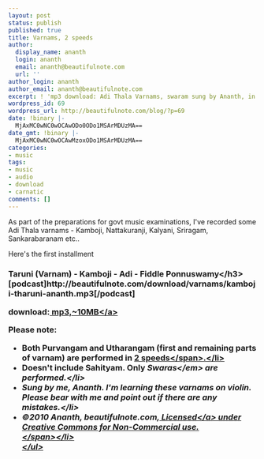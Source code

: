 ```yaml
---
layout: post
status: publish
published: true
title: Varnams, 2 speeds
author:
  display_name: ananth
  login: ananth
  email: ananth@beautifulnote.com
  url: ''
author_login: ananth
author_email: ananth@beautifulnote.com
excerpt: ! 'mp3 download: Adi Thala Varnams, swaram sung by Ananth, in two speeds.'
wordpress_id: 69
wordpress_url: http://beautifulnote.com/blog/?p=69
date: !binary |-
  MjAxMC0wNC0wOCAwODo0ODo1MSArMDUzMA==
date_gmt: !binary |-
  MjAxMC0wNC0wOCAwMzoxODo1MSArMDUzMA==
categories:
- music
tags:
- music
- audio
- download
- carnatic
comments: []
---
```

<p>As part of the preparations for govt music examinations, I've recorded some Adi Thala varnams - Kamboji, Nattakuranji, Kalyani, Sriragam, Sankarabaranam etc..</p>
<p>Here's the first installment</p>
<h3>Taruni (Varnam) - Kamboji - Adi - Fiddle Ponnuswamy<&#47;h3><br />
[podcast]http:&#47;&#47;beautifulnote.com&#47;download&#47;varnams&#47;kamboji-tharuni-ananth.mp3[&#47;podcast]</p>
<p>download:<a title="Taruni (Varnam) - Kamboji - Adi" href="http:&#47;&#47;beautifulnote.com&#47;download&#47;varnams&#47;kamboji-tharuni-ananth.mp3" target="_blank"> mp3,~10MB<&#47;a></p>
<p><a id="more"></a><a id="more-69"></a>Please note:</p>
<ul>
<li>Both Purvangam and Utharangam (first and remaining parts of varnam) are performed in <span style="text-decoration: underline;">2 speeds<&#47;span>.<&#47;li>
<li>Doesn't include Sahityam. Only <em>Swaras<&#47;em> are performed.<&#47;li>
<li>Sung by me, Ananth. I'm learning these varnams on violin. Please bear with me and point out if there are any mistakes.<&#47;li>
<li><span>&copy;2010 Ananth, beautifulnote.com,<a href="http:&#47;&#47;creativecommons.org&#47;licenses&#47;by-nc-sa&#47;2.5&#47;in&#47;"> Licensed<&#47;a> under Creative Commons for Non-Commercial use.<br />
<&#47;span><&#47;li><br />
<&#47;ul></p>
